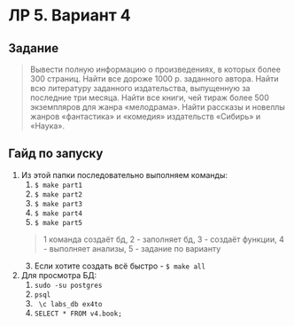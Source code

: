 # ЛР 5. Вариант 4

## Задание

> Вывести полную информацию о произведениях, в которых более 300 страниц. Найти
> все дороже 1000 р. заданного автора. Найти всю литературу заданного
> издательства, выпущенную за последние три месяца. Найти все книги, чей тираж
> более 500 экземпляров для жанра «мелодрама». Найти рассказы и новеллы жанров
> «фантастика» и «комедия» издательств «Сибирь» и «Наука».

## Гайд по запуску

1. Из этой папки последовательно выполняем команды:  
    1. ``` $ make part1 ```
    2. ``` $ make part2 ```
    2. ``` $ make part3 ```
    2. ``` $ make part4 ```
    2. ``` $ make part5 ```
    > 1 команда создаёт бд, 2 - заполняет бд, 3 - создаёт функции,
    > 4 - выполняет анализы, 5 - задание по варианту
    3. Если хотите создать всё быстро - ``` $ make all ```
2. Для просмотра БД:
    1. ``` sudo -su postgres ```
    2. ``` psql ```
    3. ``` \c labs_db ex4to```
    4. ``` SELECT * FROM v4.book; ```
